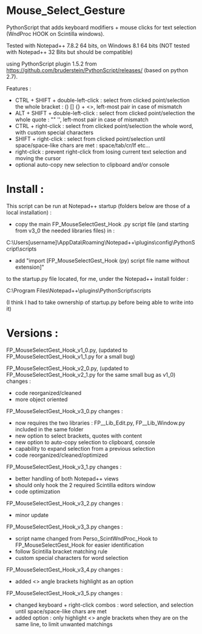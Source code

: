# Mouse_Select_Gesture

PythonScript that adds keyboard modifiers + mouse clicks for text selection (WndProc HOOK on Scintilla windows).

Tested with Notepad++ 7.8.2 64 bits, on Windows 8.1 64 bits (NOT tested with Notepad++ 32 Bits but should be compatible)

using PythonScript plugin 1.5.2 from https://github.com/bruderstein/PythonScript/releases/ (based on python 2.7).


Features :
  * CTRL + SHIFT + double-left-click	: select from clicked point/selection the whole bracket : () [] {} + <>, left-most pair in case of mismatch
  * ALT + SHIFT + double-left-click	: select from clicked point/selection the whole quote : "" '', left-most pair in case of mismatch
  * CTRL + right-click					: select from clicked point/selection the whole word, with custom special characters
  * SHIFT + right-click					: select from clicked point/selection until space/space-like chars are met : space/tab/cr/lf etc...
  * right-click						: prevent right-click from losing current text selection and moving the cursor
  * optional auto-copy new selection to clipboard and/or console


# Install :

This script can be run at Notepad++ startup (folders below are those of a local installation) : 

* copy the main FP_MouseSelectGest_Hook .py script file (and starting from v3_0 the needed libraries files) in :

C:\Users\[username]\AppData\Roaming\Notepad++\plugins\config\PythonScript\scripts

* add "import [FP_MouseSelectGest_Hook (py) script file name without extension]"

to the startup.py file located, for me, under the Notepad++ install folder :

C:\Program Files\Notepad++\plugins\PythonScript\scripts

(I think I had to take ownership of startup.py before being able to write into it)


# Versions :

FP_MouseSelectGest_Hook_v1_0.py, (updated to FP_MouseSelectGest_Hook_v1_1.py for a small bug)

FP_MouseSelectGest_Hook_v2_0.py, (updated to FP_MouseSelectGest_Hook_v2_1.py for the same small bug as v1_0)
changes :
* code reorganized/cleaned
* more object oriented

FP_MouseSelectGest_Hook_v3_0.py
changes :
* now requires the two libraries : FP__Lib_Edit.py, FP__Lib_Window.py included in the same folder
* new option to select brackets, quotes with content
* new option to auto-copy selection to clipboard, console
* capability to expand selection from a previous selection
* code reorganized/cleaned/optimized

FP_MouseSelectGest_Hook_v3_1.py
changes :
* better handling of both Notepad++ views
* should only hook the 2 required Scintilla editors window
* code optimization

FP_MouseSelectGest_Hook_v3_2.py
changes :
* minor update

FP_MouseSelectGest_Hook_v3_3.py
changes :
* script name changed from Perso_ScintWndProc_Hook to FP_MouseSelectGest_Hook for easier identification
* follow Scintilla bracket matching rule
* custom special characters for word selection

FP_MouseSelectGest_Hook_v3_4.py
changes :
* added <> angle brackets highlight as an option

FP_MouseSelectGest_Hook_v3_5.py
changes :
* changed keyboard + right-click combos : word selection, and selection until space/space-like chars are met
* added option : only highlight <> angle brackets when they are on the same line, to limit unwanted matchings

